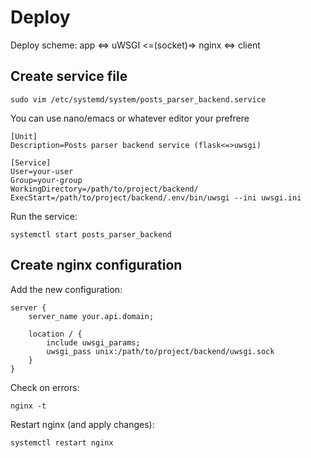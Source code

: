 # Deploy

Deploy scheme: app <=> uWSGI <=(socket)=> nginx <=> client

## Create service file
```
sudo vim /etc/systemd/system/posts_parser_backend.service
```
You can use nano/emacs or whatever editor your prefrere

```
[Unit]
Description=Posts parser backend service (flask<=>uwsgi)

[Service]
User=your-user
Group=your-group
WorkingDirectory=/path/to/project/backend/
ExecStart=/path/to/project/backend/.env/bin/uwsgi --ini uwsgi.ini
```

Run the service:
```
systemctl start posts_parser_backend
```

## Create nginx configuration

Add the new configuration:
```
server {
    server_name your.api.domain;
    
    location / {
        include uwsgi_params;
        uwsgi_pass unix:/path/to/project/backend/uwsgi.sock
    }
}
```

Check on errors:
```
nginx -t
```

Restart nginx (and apply changes):
```
systemctl restart nginx
```